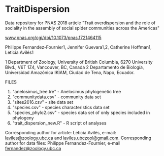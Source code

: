 # TraitDispersion

Data repository for PNAS 2018 article "Trait overdispersion and the role of sociality in the assembly of social spider communities across the Americas"

www.pnas.org/cgi/doi/10.1073/pnas.1721464115

Philippe Fernandez-Fournier1, Jennifer Guevara1,2, Catherine Hoffman1, Leticia Avilés1

1 Department of Zoology, University of British Columbia, 6270 University Blvd., V6T 1Z4, Vancouver, BC, Canada
2 Departamento de Biología, Universidad Amazónica IKIAM, Ciudad de Tena, Napo, Ecuador. 

FILES
1. "anelosimus_tree.tre" - Anelosimus phylogenetic tree
2. "communitydata.csv" - community data set
3. "sites2016.csv" - site data set
4. "species.csv" - species characteristics data set
5. "species_phylo2.csv" - species data set of only species included in phylogeny
6. "trait_dispersion_new.R" - R script of analyses

Corresponding author for article: Leticia Avilés, e-mail: laviles@zoology.ubc.ca and laviles.ubczool@gmail.com.
Corresponding author for data files: Philippe Fernandez-Fournier, e-mail fernandez@zoology.ubc.ca
